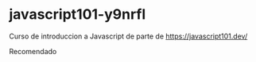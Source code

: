 # javascript101-y9nrfl

Curso de introduccion a Javascript de parte de https://javascript101.dev/

Recomendado
